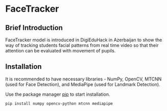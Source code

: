 # FaceTracker

## Brief Introduction
FaceTracker model is introduced in DigiEduHack in Azerbaijan to show the way of tracking students facial patterns from real time video so that their attention can be evaluated with movement of pupils. 

## Installation
It is recommended to have necessary libraries - NumPy, OpenCV, MTCNN (used for Face Detection), and MediaPipe (used for Landmark Detection).

Use the package manager [pip](https://pip.pypa.io/en/stable/) to start installation.

```bash
pip install numpy opencv-python mtcnn mediapipe
```

